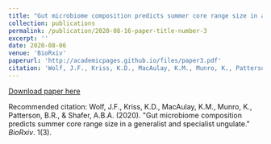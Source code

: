 ```yaml
---
title: "Gut microbiome composition predicts summer core range size in a generalist and specialist ungulate"
collection: publications
permalink: /publication/2020-08-16-paper-title-number-3
excerpt: ''
date: 2020-08-06
venue: 'BioRxiv'
paperurl: 'http://academicpages.github.io/files/paper3.pdf'
citation: 'Wolf, J.F., Kriss, K.D., MacAulay, K.M., Munro, K., Patterson, B.R., & Shafer, A.B.A. (2020). &quot;Gut microbiome composition predicts summer core range size in a generalist and specialist ungulate; <i>BioRxiv</i>. 1(3).'
---
```


[Download paper here](http://academicpages.github.io/files/paper3.pdf)

Recommended citation: Wolf, J.F., Kriss, K.D., MacAulay, K.M., Munro, K., Patterson, B.R., & Shafer, A.B.A. (2020). "Gut microbiome composition predicts summer core range size in a generalist and specialist ungulate." <i>BioRxiv</i>. 1(3).
